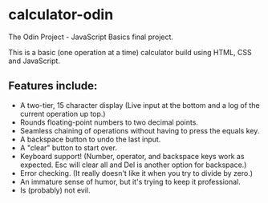 # calculator-odin
The Odin Project - JavaScript Basics final project. 

This is a basic (one operation at a time) calculator build using HTML, CSS and
JavaScript.

## Features include:
- A two-tier, 15 character display (Live input at the bottom and a log of the
  current operation up top.)
- Rounds floating-point numbers to two decimal points.
- Seamless chaining of operations without having to press the equals key.
- A backspace button to undo the last input.
- A "clear" button to start over.
- Keyboard support! (Number, operator, and backspace keys work as expected.
  Esc will clear all and Del is another option for backspace.)
- Error checking. (It really doesn't like it when you try to divide by zero.)
- An immature sense of humor, but it's trying to keep it professional.
- Is (probably) not evil.
